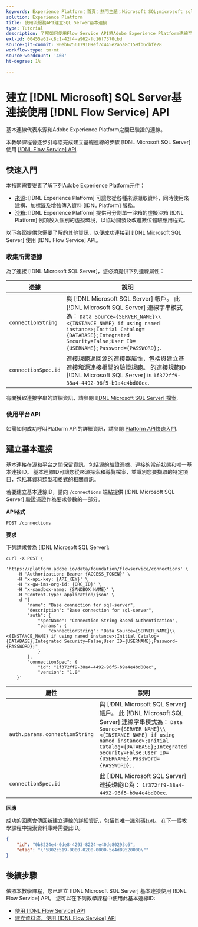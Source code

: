 ```yaml
---
keywords: Experience Platform；首頁；熱門主題；Microsoft SQL;microsoft sql;sql server;SQL Server
solution: Experience Platform
title: 使用流服務API建立SQL Server基本連接
type: Tutorial
description: 了解如何使用Flow Service API將Adobe Experience Platform連線至Microsoft SQL Server。
exl-id: 00455a61-c8c1-42f4-a962-fc16f7370cbd
source-git-commit: 90eb6256179109ef7c445e2a5a8c159fb6cbfe28
workflow-type: tm+mt
source-wordcount: '460'
ht-degree: 1%

---
```


# 建立 [!DNL Microsoft] SQL Server基連接使用 [!DNL Flow Service] API

基本連線代表來源和Adobe Experience Platform之間已驗證的連線。

本教學課程會逐步引導您完成建立基礎連線的步驟 [!DNL Microsoft SQL Server] 使用 [[!DNL Flow Service] API](https://www.adobe.io/experience-platform-apis/references/flow-service/).

## 快速入門

本指南需要妥善了解下列Adobe Experience Platform元件：

* [來源](../../../../home.md): [!DNL Experience Platform] 可讓您從各種來源擷取資料，同時使用來建構、加標籤及增強傳入資料 [!DNL Platform] 服務。
* [沙箱](../../../../../sandboxes/home.md): [!DNL Experience Platform] 提供可分割單一沙箱的虛擬沙箱 [!DNL Platform] 例項放入個別的虛擬環境，以協助開發及改進數位體驗應用程式。

以下各節提供您需要了解的其他資訊，以便成功連接到 [!DNL Microsoft SQL Server] 使用 [!DNL Flow Service] API。

### 收集所需憑據

為了連接 [!DNL Microsoft SQL Server]，您必須提供下列連線屬性：

| 憑據 | 說明 |
| ---------- | ----------- |
| `connectionString` | 與 [!DNL Microsoft SQL Server] 帳戶。 此 [!DNL Microsoft SQL Server] 連線字串模式為： `Data Source={SERVER_NAME}\\<{INSTANCE_NAME} if using named instance>;Initial Catalog={DATABASE};Integrated Security=False;User ID={USERNAME};Password={PASSWORD};`. |
| `connectionSpec.id` | 連接規範返回源的連接器屬性，包括與建立基連接和源連接相關的驗證規範。 的連接規範ID [!DNL Microsoft SQL Server] is `1f372ff9-38a4-4492-96f5-b9a4e4bd00ec`. |

有關獲取連接字串的詳細資訊，請參閱 [[!DNL Microsoft SQL Server] 檔案](https://docs.microsoft.com/en-us/dotnet/framework/data/adonet/sql/authentication-in-sql-server).

### 使用平台API

如需如何成功呼叫Platform API的詳細資訊，請參閱 [Platform API快速入門](../../../../../landing/api-guide.md).

## 建立基本連接

基本連接在源和平台之間保留資訊，包括源的驗證憑據、連接的當前狀態和唯一基本連接ID。 基本連線ID可讓您從來源探索和導覽檔案，並識別您要擷取的特定項目，包括其資料類型和格式的相關資訊。

若要建立基本連線ID，請向 `/connections` 端點提供 [!DNL Microsoft SQL Server] 驗證憑證作為要求參數的一部分。

**API格式**

```https
POST /connections
```

**要求**

下列請求會為 [!DNL Microsoft SQL Server]:

```shell
curl -X POST \
    'https://platform.adobe.io/data/foundation/flowservice/connections' \
    -H 'Authorization: Bearer {ACCESS_TOKEN}' \
    -H 'x-api-key: {API_KEY}' \
    -H 'x-gw-ims-org-id: {ORG_ID}' \
    -H 'x-sandbox-name: {SANDBOX_NAME}' \
    -H 'Content-Type: application/json' \
    -d '{
        "name": "Base connection for sql-server",
        "description": "Base connection for sql-server",
        "auth": {
            "specName": "Connection String Based Authentication",
            "params": {
                "connectionString": "Data Source={SERVER_NAME}\\<{INSTANCE_NAME} if using named instance>;Initial Catalog={DATABASE};Integrated Security=False;User ID={USERNAME};Password={PASSWORD};"
            }
        },
        "connectionSpec": {
            "id": "1f372ff9-38a4-4492-96f5-b9a4e4bd00ec",
            "version": "1.0"
    }'
```

| 屬性 | 說明 |
| --------- | ----------- |
| `auth.params.connectionString` | 與 [!DNL Microsoft SQL Server] 帳戶。 此 [!DNL Microsoft SQL Server] 連線字串模式為： `Data Source={SERVER_NAME}\\<{INSTANCE_NAME} if using named instance>;Initial Catalog={DATABASE};Integrated Security=False;User ID={USERNAME};Password={PASSWORD};`. |
| `connectionSpec.id` | 此 [!DNL Microsoft SQL Server] 連接規範ID為： `1f372ff9-38a4-4492-96f5-b9a4e4bd00ec`. |

**回應**

成功的回應會傳回新建立連線的詳細資訊，包括其唯一識別碼(`id`)。 在下一個教學課程中探索資料庫時需要此ID。

```json
{
    "id": "0b8224e4-0de8-4293-8224-e40de80293c6",
    "etag": "\"5802c519-0000-0200-0000-5e4d89520000\""
}
```

## 後續步驟

依照本教學課程，您已建立 [!DNL Microsoft SQL Server] 基本連接使用 [!DNL Flow Service] API。 您可以在下列教學課程中使用此基本連線ID:

* [使用 [!DNL Flow Service] API](../../explore/tabular.md)
* [建立資料流，使用 [!DNL Flow Service] API](../../collect/database-nosql.md)